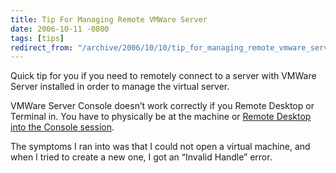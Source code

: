 ```yaml
---
title: Tip For Managing Remote VMWare Server
date: 2006-10-11 -0800
tags: [tips]
redirect_from: "/archive/2006/10/10/tip_for_managing_remote_vmware_server.aspx/"
---
```


Quick tip for you if you need to remotely connect to a server with
VMWare Server installed in order to manage the virtual server. 

VMWare Server Console doesn’t work correctly if you Remote Desktop or
Terminal in. You have to physically be at the machine or [Remote Desktop
into the Console
session](https://haacked.com/archive/2005/10/13/Remote_Desktop_To_Console_Session.aspx "Connect To Console").

The symptoms I ran into was that I could not open a virtual machine, and
when I tried to create a new one, I got an “Invalid Handle” error.

